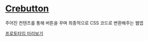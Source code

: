 # [Crebutton](https://reisyun.github.io/crebutton)

주어진 컨텐츠를 통해 버튼을 꾸며 최종적으로 CSS 코드로 변환해주는 웹앱

[프로토타입 미리보기](https://www.figma.com/file/z4lED1JybffuuLdipjpQl8/Crebutton)


